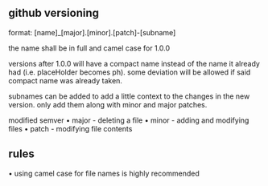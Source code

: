 ## github versioning

format:
[name]_[major].[minor].[patch]-[subname]

the name shall be in full and camel case for 1.0.0

versions after 1.0.0 will have a compact name instead of the name it already had (i.e. placeHolder becomes ph). some deviation will be allowed if said compact name was already taken.

subnames can be added to add a little context to the changes in the new version. only add them along with minor and major patches.

modified semver
• major - deleting a file
• minor - adding and modifying files
• patch - modifying file contents

## rules
• using camel case for file names is highly recommended